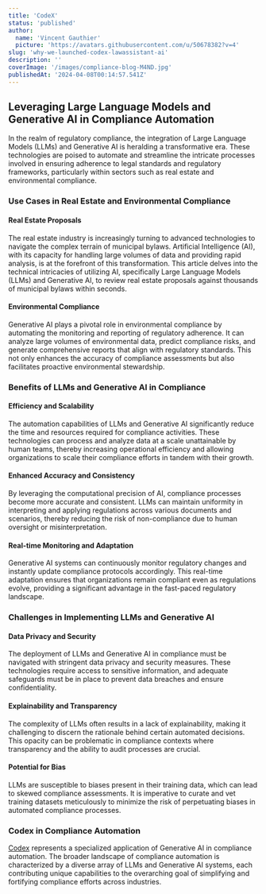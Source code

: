 ```yaml
---
title: 'CodeX'
status: 'published'
author:
  name: 'Vincent Gauthier'
  picture: 'https://avatars.githubusercontent.com/u/50678382?v=4'
slug: 'why-we-launched-codex-lawassistant-ai'
description: ''
coverImage: '/images/compliance-blog-M4ND.jpg'
publishedAt: '2024-04-08T00:14:57.541Z'
---
```


## **Leveraging Large Language Models and Generative AI in Compliance Automation**

In the realm of regulatory compliance, the integration of Large Language Models (LLMs) and Generative AI is heralding a transformative era. These technologies are poised to automate and streamline the intricate processes involved in ensuring adherence to legal standards and regulatory frameworks, particularly within sectors such as real estate and environmental compliance.

### **Use Cases in Real Estate and Environmental Compliance**

#### **Real Estate Proposals**

The real estate industry is increasingly turning to advanced technologies to navigate the complex terrain of municipal bylaws. Artificial Intelligence (AI), with its capacity for handling large volumes of data and providing rapid analysis, is at the forefront of this transformation. This article delves into the technical intricacies of utilizing AI, specifically Large Language Models (LLMs) and Generative AI, to review real estate proposals against thousands of municipal bylaws within seconds.

#### **Environmental Compliance**

Generative AI plays a pivotal role in environmental compliance by automating the monitoring and reporting of regulatory adherence. It can analyze large volumes of environmental data, predict compliance risks, and generate comprehensive reports that align with regulatory standards. This not only enhances the accuracy of compliance assessments but also facilitates proactive environmental stewardship.

### **Benefits of LLMs and Generative AI in Compliance**

#### **Efficiency and Scalability**

The automation capabilities of LLMs and Generative AI significantly reduce the time and resources required for compliance activities. These technologies can process and analyze data at a scale unattainable by human teams, thereby increasing operational efficiency and allowing organizations to scale their compliance efforts in tandem with their growth.

#### **Enhanced Accuracy and Consistency**

By leveraging the computational precision of AI, compliance processes become more accurate and consistent. LLMs can maintain uniformity in interpreting and applying regulations across various documents and scenarios, thereby reducing the risk of non-compliance due to human oversight or misinterpretation.

#### **Real-time Monitoring and Adaptation**

Generative AI systems can continuously monitor regulatory changes and instantly update compliance protocols accordingly. This real-time adaptation ensures that organizations remain compliant even as regulations evolve, providing a significant advantage in the fast-paced regulatory landscape.

### **Challenges in Implementing LLMs and Generative AI**

#### **Data Privacy and Security**

The deployment of LLMs and Generative AI in compliance must be navigated with stringent data privacy and security measures. These technologies require access to sensitive information, and adequate safeguards must be in place to prevent data breaches and ensure confidentiality.

#### **Explainability and Transparency**

The complexity of LLMs often results in a lack of explainability, making it challenging to discern the rationale behind certain automated decisions. This opacity can be problematic in compliance contexts where transparency and the ability to audit processes are crucial.

#### **Potential for Bias**

LLMs are susceptible to biases present in their training data, which can lead to skewed compliance assessments. It is imperative to curate and vet training datasets meticulously to minimize the risk of perpetuating biases in automated compliance processes.

### **Codex in Compliance Automation**

[Codex](lawassistant.ai) represents a specialized application of Generative AI in compliance automation. The broader landscape of compliance automation is characterized by a diverse array of LLMs and Generative AI systems, each contributing unique capabilities to the overarching goal of simplifying and fortifying compliance efforts across industries.